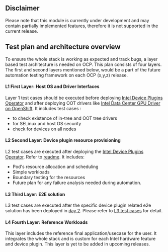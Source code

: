## Disclaimer
Please note that this module is currently under development and may contain partially implemented features, therefore it is not supported in the current release.

## Test plan and architecture overview
To ensure the whole stack is working as expected and track bugs, a layer based test architecture is needed on OCP. This plan consists of four layers. The first and second layers mentioned below, would be a part of the future automation testing framework on each OCP (x,y,z) release.

#### L1 First Layer: Host OS and Driver Interfaces 
Layer 1 test cases should be executed before deploying [Intel Device Plugins Operator](/device_plugins/README.md) and after deploying OOT drivers like [Intel Data Center GPU Driver on OpenShift](/kmmo/README.md#managing-intel-dgpu-driver-with-kmm-operator). It includes test cases :
* to check existence of in-tree and OOT tree drivers
* for SELinux and host OS security
* check for devices on all nodes
  
#### L2 Second Layer: Device plugin resource provisioning  
L2 test cases are executed after deploying the [Intel Device Plugins Operator](/device_plugins/README.md). Refer to [readme](l2/README.md). It includes: 
* Pod's resource allocation and scheduling 
* Simple workloads 
* Boundary testing for the resources
* Future plan for any failure analysis needed during automation. 

#### L3 Third Layer: E2E solution
L3 test cases are executed after the specific device plugin related e2e solution has been deployed in [day 2](/README.md#day-2---ocp-platform-is-installed-and-ready-to-begin-providing-services). Please refer to [L3 test cases](l3/README.md) for detail.

#### L4 Fourth Layer: Reference Workloads
This layer includes the reference final application/usecase for the user. It integrates the whole stack and is custom for each Intel hardware feature and device plugin. This layer is yet to be added in upcoming releases.